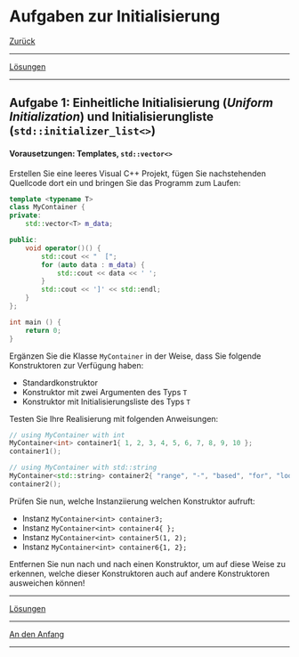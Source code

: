 # Aufgaben zur Initialisierung

[Zurück](Exercises_Ex.md)

---

[Lösungen](Exercises_11_Initialization.cpp)

---

## Aufgabe 1: Einheitliche Initialisierung (*Uniform Initialization*) und Initialisierungliste (`std::initializer_list<>`)

#### Vorausetzungen: Templates, `std::vector<>`

Erstellen Sie eine leeres Visual C++ Projekt,
fügen Sie nachstehenden Quellcode dort ein und bringen Sie das Programm zum Laufen:

```cpp
template <typename T>
class MyContainer {
private:
    std::vector<T> m_data;

public:
    void operator()() {
        std::cout << "  [";
        for (auto data : m_data) {
            std::cout << data << ' ';
        }
        std::cout << ']' << std::endl;
    }
};

int main () {
    return 0;
}
```

Ergänzen Sie die Klasse `MyContainer` in der Weise,
dass Sie folgende Konstruktoren zur Verfügung haben:

  * Standardkonstruktor
  * Konstruktor mit zwei Argumenten des Typs `T`
  * Konstruktor mit Initialisierungsliste des Typs `T`

Testen Sie Ihre Realisierung mit folgenden Anweisungen:

```cpp
// using MyContainer with int
MyContainer<int> container1{ 1, 2, 3, 4, 5, 6, 7, 8, 9, 10 };
container1();

// using MyContainer with std::string
MyContainer<std::string> container2{ "range", "-", "based", "for", "loop" };
container2();
```

Prüfen Sie nun, welche Instanziierung welchen Konstruktor aufruft:

  * Instanz `MyContainer<int> container3;`
  * Instanz `MyContainer<int> container4{ };`
  * Instanz `MyContainer<int> container5(1, 2);`
  * Instanz `MyContainer<int> container6{1, 2};`

Entfernen Sie nun nach und nach einen Konstruktor, um auf diese Weise zu erkennen,
welche dieser Konstruktoren auch auf andere Konstruktoren ausweichen können!

---

[Lösungen](Exercises_11_Initialization.cpp)

---

[An den Anfang](#Aufgaben-zur-Initialisierung)

---
